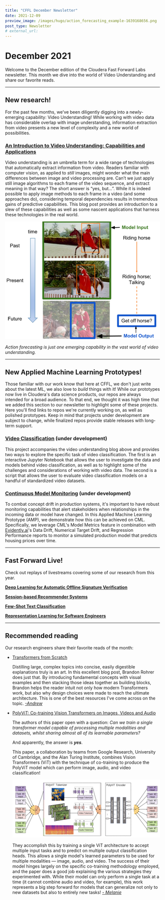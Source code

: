 ```yaml
---
title: "CFFL December Newsletter"
date: 2021-12-09
preview_image: /images/hugo/action_forecasting_example-1639168656.png
post_type: Newsletter
# external_url: 
---
```


# December 2021

Welcome to the December edition of the Cloudera Fast Forward Labs newsletter. This month we dive into the world of Video Understanding and share our favorite reads. 

---

## New research!

For the past few months, we've been diligently digging into a newly-emerging capability: Video Understanding! While working with video data has considerable overlap with image understanding, information extraction from video presents a new level of complexity and a new world of possibilities.

### [An Introduction to Video Understanding: Capabilities and Applications](https://blog.fastforwardlabs.com/2021/12/09/an-introduction-to-video-understanding-capabilities-and-applications.html)

Video understanding is an umbrella term for a wide range of technologies that automatically extract information from video. Readers familiar with computer vision, as applied to *still* images, might wonder what the main differences between image and video processing are. Can’t we just apply still image algorithms to each frame of the video sequence, and extract meaning in that way? The short answer is “yes, but...”. While it is indeed possible to apply image methods to each frame in a video (and some approaches do), considering temporal dependencies results in tremendous gains of predictive capabilities.  This blog post provides an introduction to a slew of these capabilities as well as some nascent applications that harness these technologies in the real world. 

![Action forecasting is just one emerging capability in the vast world of video understanding. ](/images/hugo/action_forecasting_example-1639168656.png)

_Action forecasting is just one emerging capability in the vast world of video understanding._


---

## New Applied Machine Learning Prototypes!

Those familiar with our work know that here at CFFL, we don't just write about the latest ML, we also love to *build* things with it! While our prototypes now live in Cloudera's data science products, our repos are always intended for a broad audience. To that end, we thought it was high time that we added this section to our newsletter to highlight some of these projects.  Here you'll find links to repos we're currently working on, as well as polished prototypes.  Keep in mind that projects under development are subject to change, while finalized repos provide stable releases with long-term support. 

### [Video Classification](https://github.com/fastforwardlabs/video-classification) (under development)

This project accompanies the video understanding blog above and provides two ways to explore the specific task of video classification. The first is an interactive Jupyter Notebook that allows the user to investigate the data and models behind video classification, as well as to highlight some of the challenges and considerations of working with video data. The second is a script that allows the user to evaluate video classification models on a handful of standardized video datasets.

### [Continuous Model Monitoring](https://github.com/fastforwardlabs/continuous-monitoring) (under development)

To combat concept drift in production systems, it's important to have robust monitoring capabilities that alert stakeholders when relationships in the incoming data or model have changed. In this Applied Machine Learning Prototype (AMP), we demonstrate how this can be achieved on CML. Specifically, we leverage CML's Model Metrics feature in combination with [Evidently.ai](https://evidentlyai.com/)'s Data Drift, Numerical Target Drift, and Regression Performance reports to monitor a simulated production model that predicts housing prices over time.

---

## Fast Forward Live!

Check out replays of livestreams covering some of our research from this year.

[**Deep Learning for Automatic Offline Signature Verification**](https://youtu.be/7_MlFxyPYSg)

[**Session-based Recommender Systems**](https://www.youtube.com/watch?v=JoRx6udpnbI)

[**Few-Shot Text Classification**](https://youtu.be/oLFqTj5FcEA)

**[Representation Learning for Software Engineers](https://youtu.be/o4gQLVzIm5U)**

---

## Recommended reading

Our research engineers share their favorite reads of the month:

- [Transformers from Scratch](https://e2eml.school/transformers.html)
    
    Distilling large, complex topics into concise, easily digestible explanations truly is an art. In this excellent blog post, Brandon Rohrer does just that. By introducing fundamental concepts with visual examples and then stacking those ideas together as building blocks, Brandon helps the reader intuit not only how modern Transformers work, but also why design choices were made to reach the ultimate architecture. This is one of the best resources I've come across on the topic. *[-Andrew](https://twitter.com/andrewrreed)*
    

- [PolyViT: Co-training Vision Transformers on Images, Videos and Audio](https://arxiv.org/abs/2111.12993)
    
    The authors of this paper open with a question: *Can we train a single transformer model capable of processing multiple modalities and datasets, whilst sharing almost all of its learnable parameters?* 

    And apparently, the answer is ***yes***. 

    This paper, a collaboration by teams from Google Research, University of Cambridge, and the Alan Turing Institute, combines Vision Transformers (ViT) with the technique of co-training to produce the PolyViT model which can perform image, audio, and video classification! 

    ![Overview of the PolyViT model](/images/hugo/polyvit_architecture-1639168667.png)
    
    They accomplish this by training a single ViT architecture to accept multiple input tasks and to predict on multiple output classification heads. This allows a single model's learned parameters to be used for multiple modalities — image, audio, and video. The success of their model hinges largely on the specific co-training methodology employed, and the paper does a good job explaining the various strategies they experimented with. While their model can only perform a single task at a time (it cannot combine audio and video, for example), this work represents a big step forward for models that can generalize not only to new datasets but also to entirely new tasks!  *[- Melanie](https://www.linkedin.com/in/melanierbeck/)*
    
    
